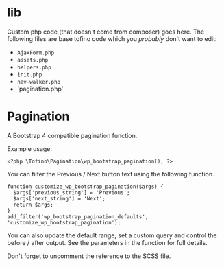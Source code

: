 # lib

Custom php code (that doesn't come from composer) goes here. The following files are base tofino code which you *probably* don't want to edit:

* `AjaxForm.php`
* `assets.php`
* `helpers.php`
* `init.php`
* `nav-walker.php`
* 'pagination.php'

# Pagination

A Bootstrap 4 compatible pagination function.

Example usage:

`<?php \Tofino\Pagination\wp_bootstrap_pagination(); ?>`

You can filter the Previous / Next button text using the following function.

```
function customize_wp_bootstrap_pagination($args) {
  $args['previous_string'] = 'Previous';
  $args['next_string'] = 'Next';
  return $args;
}
add_filter('wp_bootstrap_pagination_defaults', 'customize_wp_bootstrap_pagination');
```

You can also update the default range, set a custom query and control the before / after output. See the parameters in the function for full details.

Don't forget to uncomment the reference to the SCSS file.
